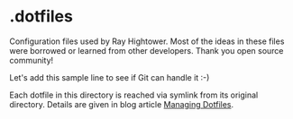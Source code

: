 .dotfiles
===

Configuration files used by Ray Hightower. Most of the ideas in these
files were borrowed or learned from other developers. Thank you open
source community!

Let's add this sample line to see if Git can handle it :-)

Each dotfile in this directory is reached via symlink from its original directory. Details are given in blog article [Managing Dotfiles](http://rayhightower.com/blog/2014/04/15/managing-dotfiles/).

